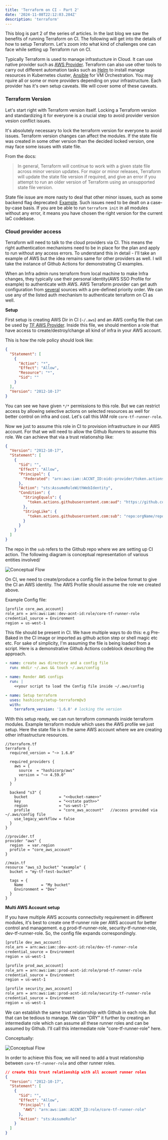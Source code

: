 ```yaml
---
title: 'Terraform on CI - Part 2'
date: '2024-11-08T22:12:03.284Z'
description: 'terraform'
---
```


This blog is part 2 of the series of articles. In the last blog we saw the benefits of running Terraform on CI. The following will get into the details of how to setup Terraform. Let's zoom into what kind of challenges one can face while setting up Terraform run on CI.

Typically Terraform is used to manage infrastucture in Cloud. It can use native provider such as [AWS Provider](https://registry.terraform.io/providers/hashicorp/aws/latest/docs). Terraform can also use other tools to carry out different automation tasks such as [Helm](https://registry.terraform.io/providers/hashicorp/helm/latest/docs) to install manage resources in Kubernetes cluster, [Ansible](https://registry.terraform.io/modules/cloudposse/ansible/null/latest) for VM Orchestration. You may rquire all or some or more providers depending on your infrastructure. Each provider has it's own setup caveats. We will cover some of these caveats.

### Terraform Version

Let's start right with Terraform version itself. Locking a Terraform version and standardizing it for everyone is a crucial step to avoid provider version vesion conflict issues.

It's absolutely necessary to lock the terraform version for everyone to avoid issues. Terraform version changes can affect the modules. If the state file was created in some other version than the decided locked version, one may face some issues with state file.

From the docs:

> In general, Terraform will continue to work with a given state file across minor version updates. For major or minor releases, Terraform will update the state file version if required, and give an error if you attempt to run an older version of Terraform using an unsupported state file version.

State file issue are more nasty to deal that other minor issues, such as some backend flag deprecated: [Example](https://developer.hashicorp.com/terraform/language/upgrade-guides#s3-backend-authentication-changes). Such issues need to be dealt on a case-by-case basis. If you are be able to run `terraform init` in all modules without any error, it means you have chosen the right version for the current IaC codebase.

### Cloud provider access

Terraform will need to talk to the cloud providers via CI. This means the right authentication mechanisms need to be in place for the plan and apply to run without any access errors. To understand this in detail - I'll take an example of AWS but the idea remains same for other providers as well. I will take the instance of Github Actions for demonstrating CI examples.

When an Infra admin runs terraform from local machine to make Infra changes, they typically use their personal identity(AWS SSO Profile for example) to authenticate with AWS. AWS Terraform provider can get auth configuration from [several](https://registry.terraform.io/providers/hashicorp/aws/latest/docs#authentication-and-configuration) sources with a pre-defined priority order. We can use any of the listed auth mechanism to authenticate terraform on CI as well.

**Setup**

First setup is creating AWS Dir in CI (`~/.aws`) and an AWS config file that can be used by [TF AWS Provider](https://registry.terraform.io/providers/hashicorp/aws/latest/docs). Inside this file, we should mention a role that have access to create/destroy/change all kind of infra in your AWS account.

This is how the role policy should look like:

```json
{
  "Statement": [
    {
      "Action": "*",
      "Effect": "Allow",
      "Resource": "*",
      "Sid": ""
    }
  ],
  "Version": "2012-10-17"
}
```

You can see we have given `*/*` permissions to this role. But we can restrict access by allowing selective actions on selected resources as well for better control on infra and cost.
Let's call this IAM role `core-tf-runner-role`.

Now we just to assume this role in CI to provision infrastructure in our AWS account. For that we will need to allow the Github Runners to assume this role. We can achieve that via a trust relationship like:

```json
{
  "Version": "2012-10-17",
  "Statement": [
    {
      "Sid": "",
      "Effect": "Allow",
      "Principal": {
        "Federated": "arn:aws:iam::ACCNT_ID:oidc-provider/token.actions.githubusercontent.com"
      },
      "Action": "sts:AssumeRoleWithWebIdentity",
      "Condition": {
        "StringEquals": {
          "token.actions.githubusercontent.com:aud": "https://github.com/orgName/repoName"
        },
        "StringLike": {
          "token.actions.githubusercontent.com:sub": "repo:orgName/repoName:*"
        }
      }
    }
  ]
}
```

The repo in the `sub` refers to the Github repo where we are setting up CI action. The following diagram is conceptual representation of various entities involved/

![Conceptual Flow](./terraform_ci_0.svg)

On CI, we need to create/produce a config file in the below format to give the CI an AWS identity. The AWS Profile should assume the role we created above.

Example Config file:

```sh
[profile core_aws_account]
role_arn = arn:aws:iam::dev-acnt-id:role/core-tf-runner-role
credential_source = Environment
region = us-west-1
```

This file should be present in CI. We have multiple ways to do this: e.g Pre-Baked in the CI image or imported as github action step or shell magic etc etc. For sake of simplicity, I'm assuming the file is being loaded from a script. Here is a demonstrative Github Actions codeblock describing the approach.

```yaml
- name: create aws directory and a config file
  run: mkdir ~/.aws && touch ~/.aws/config

- name: Render AWS configs
  run: |
    <<your script to load the Config file inside ~/.aws/config

- name: Setup terraform
  uses: hashicorp/setup-terraform@v3
  with:
    terraform_version: '1.6.0' # locking the version
```

With this setup ready, we can run terraform commands inside terraform modules.
Example terraform module which uses the AWS profile we just setup. Here the state file is in the same AWS account where we are creating other infrastructure resources.

```hcl
//terraform.tf
terraform {
  required_version = "~> 1.6.0"

  required_providers {
    aws = {
      source  = "hashicorp/aws"
      version = "~> 4.59.0"
    }
  }

  backend "s3" {
    bucket              = "<<bucket-name>>"
    key                 = "<<state path>>"
    region              = "us-west-1"
    profile             = "core_aws_account"   //access provided via ~/.aws/config file
    use_legacy_workflow = false
  }
}

//provider.tf
provider "aws" {
  region  = var.region
  profile = "core_aws_account"
}

//main.tf
resource "aws_s3_bucket" "example" {
  bucket = "my-tf-test-bucket"

  tags = {
    Name        = "My bucket"
    Environment = "Dev"
  }
}
```

**Multi AWS Account setup**

If you have multiple AWS accounts connectivity requirement in different modules, it's best to create one tf-runner role per AWS account for better control and management. e.g prod-tf-runner-role, security-tf-runner-role, dev-tf-runner-role. So, the config file expands correspondingly.

```sh
[profile dev_aws_account]
role_arn = arn:aws:iam::dev-acnt-id:role/dev-tf-runner-role
credential_source = Environment
region = us-west-1

[profile prod_aws_account]
role_arn = arn:aws:iam::prod-acnt-id:role/prod-tf-runner-role
credential_source = Environment
region = us-west-1

[profile security_aws_account]
role_arn = arn:aws:iam::prod-acnt-id:role/security-tf-runner-role
credential_source = Environment
region = us-west-1
```

We can establish the same trust relationship with Github in each role. But that can be tedious to manage. We can "DRY" it further by creating an intermediate role which can assume all these runner roles and can be assumed by Github. I'll call this intermediate role "core-tf-runner-role" here.

Conceptually:

![Conceptual Flow](./terraform_ci_2.svg)

In order to achieve this flow, we will need to add a trust relationship between `core-tf-runner-role` and other runner roles.

```json
// create this trust relationship with all account runner roles
{
  "Version": "2012-10-17",
  "Statement": [
    {
      "Sid": "",
      "Effect": "Allow",
      "Principal": {
        "AWS": "arn:aws:iam::ACCNT_ID:role/core-tf-runner-role"
      },
      "Action": "sts:AssumeRole"
    }
  ]
}
```
